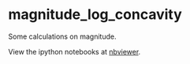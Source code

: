 # magnitude_log_concavity

Some calculations on magnitude.

View the ipython notebooks at [nbviewer](https://nbviewer.jupyter.org/github/simonwillerton/magnitude_log_concavity/tree/master/).
